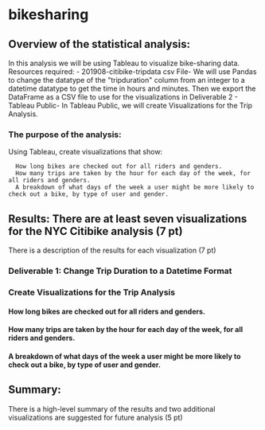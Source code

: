 # bikesharing
## Overview of the statistical analysis:
In this analysis we will be using Tableau to visualize bike-sharing data.
Resources required: 
     - 201908-citibike-tripdata csv File- We will use Pandas to change the datatype of the "tripduration" column from an integer to a datetime datatype to get the time          in hours and minutes. Then we export the DataFrame as a CSV file to use for the visualizations in Deliverable 2
     - Tableau Public- In Tableau Public, we will create Visualizations for the Trip Analysis.
     
### The purpose of the analysis:

Using Tableau, create visualizations that show:

      How long bikes are checked out for all riders and genders.
      How many trips are taken by the hour for each day of the week, for all riders and genders.
      A breakdown of what days of the week a user might be more likely to check out a bike, by type of user and gender.

## Results: There are at least seven visualizations for the NYC Citibike analysis (7 pt)
There is a description of the results for each visualization (7 pt)


### Deliverable 1: Change Trip Duration to a Datetime Format
### Create Visualizations for the Trip Analysis
#### How long bikes are checked out for all riders and genders.
#### How many trips are taken by the hour for each day of the week, for all riders and genders.
#### A breakdown of what days of the week a user might be more likely to check out a bike, by type of user and gender.


## Summary:
There is a high-level summary of the results and two additional visualizations are suggested for future analysis (5 pt)
